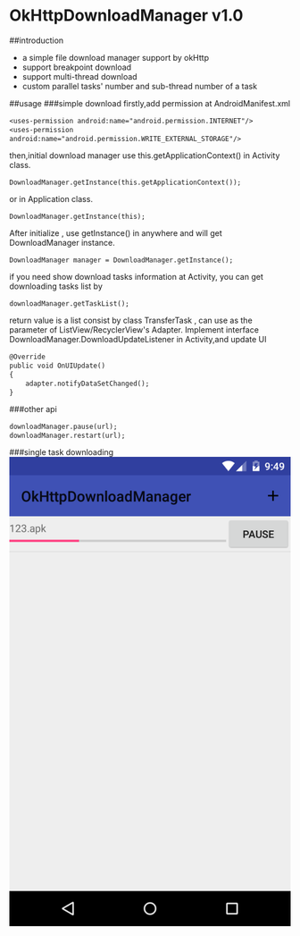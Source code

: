 # OkHttpDownloadManager v1.0
##introduction
* a simple file download manager support by okHttp
* support breakpoint download
* support multi-thread download
* custom parallel tasks' number and sub-thread number of a task

##usage
###simple download
firstly,add permission at AndroidManifest.xml

    <uses-permission android:name="android.permission.INTERNET"/>
    <uses-permission android:name="android.permission.WRITE_EXTERNAL_STORAGE"/>
then,initial download manager use this.getApplicationContext() in Activity class.

    DownloadManager.getInstance(this.getApplicationContext());
or in Application class.

    DownloadManager.getInstance(this);
After initialize , use getInstance() in anywhere and will get DownloadManager instance.

    DownloadManager manager = DownloadManager.getInstance();
if you need show download tasks information at Activity, you can get downloading tasks list by

    downloadManager.getTaskList();
return value is a list consist by class TransferTask , can use as the parameter of ListView/RecyclerView's Adapter.
Implement interface DownloadManager.DownloadUpdateListener in Activity,and update UI

    @Override
    public void OnUIUpdate()
    {
        adapter.notifyDataSetChanged();
    }

###other api

    downloadManager.pause(url);
    downloadManager.restart(url);

###single task downloading
![single download task](https://github.com/nebulae-pan/OkHttpDownloadManager/blob/master/device-2016-03-21-214932.png)
